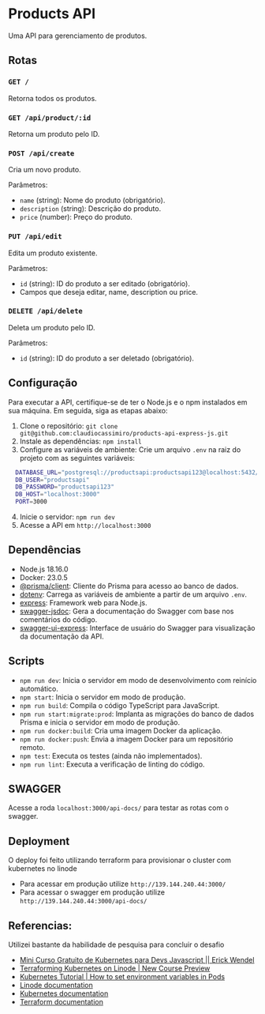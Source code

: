 # Products API

Uma API para gerenciamento de produtos.

## Rotas

### `GET /`

Retorna todos os produtos.

### `GET /api/product/:id`

Retorna um produto pelo ID.

### `POST /api/create`

Cria um novo produto.

Parâmetros:

- `name` (string): Nome do produto (obrigatório).
- `description` (string): Descrição do produto.
- `price` (number): Preço do produto.

### `PUT /api/edit`

Edita um produto existente.

Parâmetros:

- `id` (string): ID do produto a ser editado (obrigatório).
- Campos que deseja editar, name, description ou price.

### `DELETE /api/delete`

Deleta um produto pelo ID.

Parâmetros:

- `id` (string): ID do produto a ser deletado (obrigatório).

## Configuração

Para executar a API, certifique-se de ter o Node.js e o npm instalados em sua máquina. Em seguida, siga as etapas abaixo:

1. Clone o repositório: `git clone git@github.com:claudiocassimiro/products-api-express-js.git`
2. Instale as dependências: `npm install`
3. Configure as variáveis de ambiente: Crie um arquivo `.env` na raiz do projeto com as seguintes variáveis:

```bash
  DATABASE_URL="postgresql://productsapi:productsapi123@localhost:5432/products_api_db?schema=public"
  DB_USER="productsapi"
  DB_PASSWORD="productsapi123"
  DB_HOST="localhost:3000"
  PORT=3000
```

4. Inicie o servidor: `npm run dev`
5. Acesse a API em `http://localhost:3000`

## Dependências

- Node.js 18.16.0
- Docker: 23.0.5
- [@prisma/client](https://www.npmjs.com/package/@prisma/client): Cliente do Prisma para acesso ao banco de dados.
- [dotenv](https://www.npmjs.com/package/dotenv): Carrega as variáveis de ambiente a partir de um arquivo `.env`.
- [express](https://www.npmjs.com/package/express): Framework web para Node.js.
- [swagger-jsdoc](https://www.npmjs.com/package/swagger-jsdoc): Gera a documentação do Swagger com base nos comentários do código.
- [swagger-ui-express](https://www.npmjs.com/package/swagger-ui-express): Interface de usuário do Swagger para visualização da documentação da API.

## Scripts

- `npm run dev`: Inicia o servidor em modo de desenvolvimento com reinício automático.
- `npm start`: Inicia o servidor em modo de produção.
- `npm run build`: Compila o código TypeScript para JavaScript.
- `npm run start:migrate:prod`: Implanta as migrações do banco de dados Prisma e inicia o servidor em modo de produção.
- `npm run docker:build`: Cria uma imagem Docker da aplicação.
- `npm run docker:push`: Envia a imagem Docker para um repositório remoto.
- `npm test`: Executa os testes (ainda não implementados).
- `npm run lint`: Executa a verificação de linting do código.

## SWAGGER

Acesse a roda `localhost:3000/api-docs/` para testar as rotas com o swagger.

## Deployment

O deploy foi feito utilizando terraform para provisionar o cluster com kubernetes no linode

- Para acessar em produção utilize `http://139.144.240.44:3000/`
- Para acessar o swagger em produção utilize `http://139.144.240.44:3000/api-docs/`

## Referencias:

Utilizei bastante da habilidade de pesquisa para concluir o desafio

- [Mini Curso Gratuito de Kubernetes para Devs Javascript || Erick Wendel](https://www.youtube.com/watch?v=eXKg9B5ooaY&t)
- [Terraforming Kubernetes on Linode | New Course Preview](https://www.youtube.com/watch?v=d-l-4nVuu10&t)
- [Kubernetes Tutorial | How to set environment variables in Pods](https://www.youtube.com/watch?v=kbN8nMDqkRM)
- [Linode documentation](https://www.linode.com/docs/)
- [Kubernetes documentation](https://kubernetes.io/docs/home/)
- [Terraform documentation](https://developer.hashicorp.com/terraform/docs)

